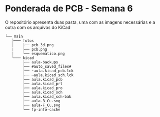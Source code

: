 # Ponderada de PCB - Semana 6

O repositório apresenta duas pasta, uma com as imagens necessárias e a outra com os arquivos do KiCad

```
└── main
   ├─── fotos
   |    ├── pcb_3d.png
   |    ├── pcb.png
   |    └── esquematico.png
   └─── kicad
        ├── aula-backups
        ├── #auto_saved_files#
        ├── ~aula.kicad_pcb.lck
        ├── ~aula.kicad_sch.lck
        ├── aula.kicad_pcb
        ├── aula.kicad_prl
        ├── aula.kicad_pro
        ├── aula.kicad_sch
        ├── aula.kicad_sch-bak
        ├── aula-B_Cu.svg
        ├── aula-F_Cu.svg
        └── fp-info-cache

```
